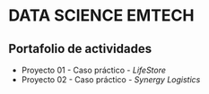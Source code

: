 # DATA SCIENCE EMTECH

## **Portafolio de actividades**
* Proyecto 01 - Caso práctico - *LifeStore*
* Proyecto 02 - Caso práctico - *Synergy Logistics*
